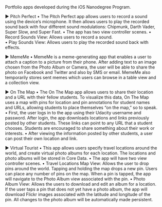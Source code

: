 Portfolio apps developed during the iOS Nanodegree Program.

► Pitch Perfect
• The Pitch Perfect app allows users to record a sound using the device’s microphone. It then allows users to play the recorded sound back with four different sound modulations: Chipmunk, Darth Vader, Super Slow, and Super Fast.
• The app has two view controller scenes.
• Record Sounds View: Allows users to record a sound.  
• Play Sounds View: Allows users to play the recorded sound back with effects.

► MemeMe
• MemeMe is a meme-generating app that enables a user to attach a caption to a picture from their phone. After adding text to an image chosen from the Photo Album or Camera, the user will be able to share the photo on Facebook and Twitter and also by SMS or email. MemeMe also temporarily stores sent memes which users can browse in a table view and a collection view.

► On The Map
• The On The Map app allows users to share their location and a URL with their fellow students. To visualize this data, On The Map uses a map with pins for location and pin annotations for student names and URLs, allowing students to place themselves “on the map,” so to speak. 
• First, the user logs in to the app using their Udacity username and password. After login, the app downloads locations and links previously posted by other students. These links can point to any URL that a student chooses. Students are encouraged to share something about their work or interests.
• After viewing the information posted by other students, a user can post their own location and link.

► Virtual Tourist
• This app allows users specify travel locations around the world, and create virtual photo albums for each location. The locations and photo albums will be stored in Core Data.
• The app will have two view controller scenes.
• Travel Locations Map View: Allows the user to drop pins around the world. Tapping and holding the map drops a new pin. Users can place any number of pins on the map. When a pin is tapped, the app will navigate to the Photo Album view associated with the pin.
• Photo Album View: Allows the users to download and edit an album for a location. If the user taps a pin that does not yet have a photo album, the app will download Flickr images associated with the latitude and longitude of the pin. All changes to the photo album will be automatically made persistent.

